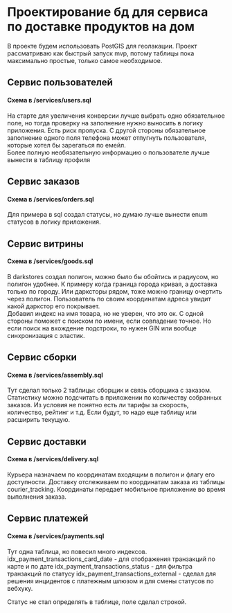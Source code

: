 # Проектирование бд для сервиса по доставке продуктов на дом

В проекте будем использовать PostGIS для геолакации. Проект рассматриваю как быстрый запуск mvp, потому таблицы пока
максимально простые, только самое необходимое.

## Сервис пользователей
####  Схема в /services/users.sql

На старте для увеличения конверсии лучше выбрать одно обязательное поле, но тогда проверку на заполнение нужно выносить
в логику приложения. Есть риск пропуска. С другой стороны обязательное заполнение одного поля телефона может отпугнуть пользователя, которые хотел бы зарегаться по емейл.  
Более полную необязательную информацию о пользователе лучше вынести в таблицу профиля

## Сервис заказов
####  Схема в /services/orders.sql 

Для примера в sql создал статусы, но думаю лучше вынести enum статусов в логику приложения.

## Сервис витрины
####  Схема в /services/goods.sql 
В darkstores создал полигон, можно было бы обойтись и радиусом, но полигон удобнее. К примеру когда граница города кривая,
а доставка только по городу. Или дарксторы рядом, тоже можно границу очертить через полигон.
Пользователь по своим координатам адреса увидит какой даркстор его покрывает.   
Добавил индекс на имя товара, но не уверен, что это ок. С одной стороны поможет с поиском по имени, если совпадение точное. 
Но если поиск на вхождение подстроки, то нужен GIN или вообще синхронизация с эластик. 



## Сервис сборки
####  Схема в /services/assembly.sql 

Тут сделал только 2 таблицы: сборщик и связь сборщика с заказом. Статистику можно подсчитать в приложении по количеству 
собранных заказов. Из условия не понятно есть ли тарифы за скорость, количество, рейтинг и т.д. Если будут, то надо
еще таблицу или расширить текущую. 

## Сервис доставки
####  Схема в /services/delivery.sql 

Курьера назначаем по координатам входящим в полигон и флагу его доступности. Доставку отслеживаем по координатам заказа 
из таблицы courier_tracking. Координаты передает мобильное приложение во время выполнения заказа.

## Сервис платежей
####  Схема в /services/payments.sql 

Тут одна таблица, но повесил много индексов.  
idx_payment_transactions_card_date - для отображения транзакций по карте и по дате
idx_payment_transactions_status - для фильтра транзакций по статусу
idx_payment_transactions_external - сделал для решения инцидентов с платежным шлюзом и для смены статусов по вебхуку. 

Статус не стал определять в таблице, поле сделал строкой.